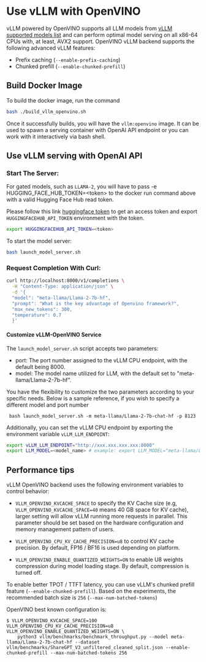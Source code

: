 # Use vLLM with OpenVINO

vLLM powered by OpenVINO supports all LLM models from [vLLM supported models list](https://github.com/vllm-project/vllm/blob/main/docs/source/models/supported_models.rst) and can perform optimal model serving on all x86-64 CPUs with, at least, AVX2 support. OpenVINO vLLM backend supports the following advanced vLLM features:

- Prefix caching (`--enable-prefix-caching`)
- Chunked prefill (`--enable-chunked-prefill`)

## Build Docker Image

To build the docker image, run the command

```bash
bash ./build_vllm_openvino.sh
```

Once it successfully builds, you will have the `vllm:openvino` image. It can be used to spawn a serving container with OpenAI API endpoint or you can work with it interactively via bash shell.

## Use vLLM serving with OpenAI API

### Start The Server:

For gated models, such as `LLAMA-2`, you will have to pass -e HUGGING_FACE_HUB_TOKEN=\<token\> to the docker run command above with a valid Hugging Face Hub read token.

Please follow this link [huggingface token](https://huggingface.co/docs/hub/security-tokens) to get an access token and export `HUGGINGFACEHUB_API_TOKEN` environment with the token.

```bash
export HUGGINGFACEHUB_API_TOKEN=<token>
```

To start the model server:

```bash
bash launch_model_server.sh
```

### Request Completion With Curl:

```bash
curl http://localhost:8000/v1/completions \
  -H "Content-Type: application/json" \
  -d '{
  "model": "meta-llama/Llama-2-7b-hf",
  "prompt": "What is the key advantage of Openvino framework?",
  "max_new_tokens": 300,
  "temperature": 0.7
  }'
```

#### Customize vLLM-OpenVINO Service

The `launch_model_server.sh` script accepts two parameters:

- port: The port number assigned to the vLLM CPU endpoint, with the default being 8000.
- model: The model name utilized for LLM, with the default set to "meta-llama/Llama-2-7b-hf".

You have the flexibility to customize the two parameters according to your specific needs. Below is a sample reference, if you wish to specify a different model and port number

` bash launch_model_server.sh -m meta-llama/Llama-2-7b-chat-hf -p 8123`

Additionally, you can set the vLLM CPU endpoint by exporting the environment variable `vLLM_LLM_ENDPOINT`:

```bash
export vLLM_LLM_ENDPOINT="http://xxx.xxx.xxx.xxx:8000"
export LLM_MODEL=<model_name> # example: export LLM_MODEL="meta-llama/Llama-2-7b-hf"
```

## Performance tips

vLLM OpenVINO backend uses the following environment variables to control behavior:

- `VLLM_OPENVINO_KVCACHE_SPACE` to specify the KV Cache size (e.g, `VLLM_OPENVINO_KVCACHE_SPACE=40` means 40 GB space for KV cache), larger setting will allow vLLM running more requests in parallel. This parameter should be set based on the hardware configuration and memory management pattern of users.

- `VLLM_OPENVINO_CPU_KV_CACHE_PRECISION=u8` to control KV cache precision. By default, FP16 / BF16 is used depending on platform.

- `VLLM_OPENVINO_ENABLE_QUANTIZED_WEIGHTS=ON` to enable U8 weights compression during model loading stage. By default, compression is turned off.

To enable better TPOT / TTFT latency, you can use vLLM's chunked prefill feature (`--enable-chunked-prefill`). Based on the experiments, the recommended batch size is `256` (`--max-num-batched-tokens`)

OpenVINO best known configuration is:

    $ VLLM_OPENVINO_KVCACHE_SPACE=100 VLLM_OPENVINO_CPU_KV_CACHE_PRECISION=u8 VLLM_OPENVINO_ENABLE_QUANTIZED_WEIGHTS=ON \
        python3 vllm/benchmarks/benchmark_throughput.py --model meta-llama/Llama-2-7b-chat-hf --dataset vllm/benchmarks/ShareGPT_V3_unfiltered_cleaned_split.json --enable-chunked-prefill --max-num-batched-tokens 256

